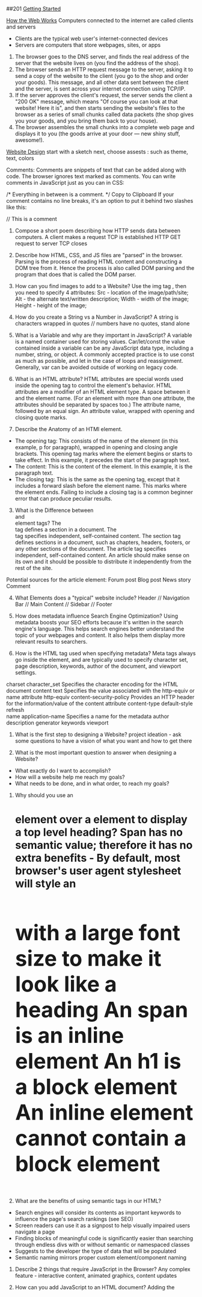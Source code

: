 ##201
[Getting Started](https://developer.mozilla.org/en-US/docs/Learn/Getting_started_with_the_web)

[How the Web Works](https://developer.mozilla.org/en-US/docs/Learn/Getting_started_with_the_web/How_the_Web_works)
Computers connected to the internet are called clients and servers
* Clients are the typical web user's internet-connected devices 
* Servers are computers that store webpages, sites, or apps

1. The browser goes to the DNS server, and finds the real address of the server that the website lives on (you find the address of the shop).
2. The browser sends an HTTP request message to the server, asking it to send a copy of the website to the client (you go to the shop and order your goods). This message, and all other data sent between the client and the server, is sent across your internet connection using TCP/IP.
3. If the server approves the client's request, the server sends the client a "200 OK" message, which means "Of course you can look at that website! Here it is", and then starts sending the website's files to the browser as a series of small chunks called data packets (the shop gives you your goods, and you bring them back to your house).
4. The browser assembles the small chunks into a complete web page and displays it to you (the goods arrive at your door — new shiny stuff, awesome!).

[Website Design](https://developer.mozilla.org/en-US/docs/Learn/Getting_started_with_the_web/What_will_your_website_look_like)
start with a sketch
next, choose assests : such as theme, text, colors

Comments: 
Comments are snippets of text that can be added along with code. The browser ignores text marked as comments. You can write comments in JavaScript just as you can in CSS:

/*
Everything in between is a comment.
*/
Copy to Clipboard
If your comment contains no line breaks, it's an option to put it behind two slashes like this:

// This is a comment

1. Compose a short poem describing how HTTP sends data between computers.
A client makes a request
TCP is established
HTTP GET request to server
TCP closes

2. Describe how HTML, CSS, and JS files are "parsed" in the browser.
Parsing is the process of reading HTML content and constructing a DOM tree
from it. Hence the process is also called DOM parsing and the program that
does that is called the DOM parser.

3. How can you find images to add to a Website?
Use the img tag <img>, then you need to specify 4 attributes:
Src - location of the image/path/site;
Alt - the alternate text/written description;
Width - width of the image;
Height - height of the image;

4. How do you create a String vs a Number in JavaScript?
A string is characters wrapped in quotes // numbers have no quotes, stand
alone

5. What is a Variable and why are they important in JavaScript?
A variable is a named container used for storing values. Car/let/const
the value contained inside a variable can be any JavaScript data type,
including a number, string, or object.
A commonly accepted practice is to use const as much as possible, and let in
the case of loops and reassignment. Generally, var can be avoided outside of
working on legacy code.


1. What is an HTML attribute?
HTML attributes are special words used inside the opening tag to control the
element's behavior. HTML attributes are a modifier of an HTML element type.
A space between it and the element name. (For an element with more than one
attribute, the attributes should be separated by spaces too.)
The attribute name, followed by an equal sign.
An attribute value, wrapped with opening and closing quote marks.

2. Describe the Anatomy of an HTMl element.
* The opening tag: This consists of the name of the element (in this
example, p for paragraph), wrapped in opening and closing angle brackets.
This opening tag marks where the element begins or starts to take effect. In
this example, it precedes the start of the paragraph text.
* The content: This is the content of the element. In this example, it is
the paragraph text.
* The closing tag: This is the same as the opening tag, except that it
includes a forward slash before the element name. This marks where the
element ends. Failing to include a closing tag is a common beginner error
that can produce peculiar results.

3. What is the Difference between <article> and <section> element tags?
The <section> tag defines a section in a document. The <article> tag
specifies independent, self-contained content.
The section tag defines sections in a document, such as chapters, headers,
footers, or any other sections of the document.
The article tag specifies independent, self-contained content.
An article should make sense on its own and it should be possible to
distribute it independently from the rest of the site.

Potential sources for the article element:
Forum post
Blog post
News story
Comment

4. What Elements does a "typical" website include?
Header // Navigation Bar // Main Content // Sidebar // Footer

5. How does metadata influence Search Engine Optimization?
Using metadata boosts your SEO efforts because it's written in the search
engine's language. This helps search engines better understand the topic of
your webpages and content. It also helps them display more relevant results
to searchers.

6. How is the <meta> HTML tag used when specifying metadata?
Meta tags always go inside the <head> element, and are typically used to
specify character set, page description, keywords, author of the document,
and viewport settings.

charset          character_set                 Specifies the character
encoding for the HTML document
content         text                                  Specifies the value
associated with the http-equiv or name attribute
http-equiv    content-security-policy         Provides an HTTP header for
the information/value of the content attribute
                      content-type
                      default-style
                      refresh   
name           application-name                      Specifies a name for
the metadata
                     author
                     description
                     generator
                     keywords
                     viewport   


1. What is the first step to designing a Website?
project ideation - ask some questions
to have a vision of what you want and how to get there

2. What is the most important question to answer when designing a Website?
* What exactly do I want to accomplish?
* How will a website help me reach my goals?
* What needs to be done, and in what order, to reach my goals?


1. Why should you use an <h1> element over a <span> element to display a top
level heading?
Span has no semantic value; therefore it has no extra benefits - By default,
most browser's user agent stylesheet will style an <h1> with a large font
size to make it look like a heading
An span is an inline element
An h1 is a block element
An inline element cannot contain a block element

2. What are the benefits of using semantic tags in our HTML?
- Search engines will consider its contents as important keywords to
influence the page's search rankings (see SEO)
- Screen readers can use it as a signpost to help visually impaired users
navigate a page
- Finding blocks of meaningful code is significantly easier than searching
through endless divs with or without semantic or namespaced classes
- Suggests to the developer the type of data that will be populated
- Semantic naming mirrors proper custom element/component naming



1. Describe 2 things that require JavaScript in the Browser?
Any complex feature - interactive content, animated graphics, content
updates

2. How can you add JavaScript to an HTML document?
Adding the <script> element   -- can be internal or external OR inline


[What is JavaScript](https://developer.mozilla.org/en-US/docs/Learn/JavaScript/First_steps/What_is_JavaScript)
